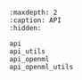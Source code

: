 ```{include} ../README.md
```

```{toctree}
:maxdepth: 2
:caption: API
:hidden:

api
api_utils
api_openml
api_openml_utils
```
